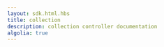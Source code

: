 ```yaml
---
layout: sdk.html.hbs
title: collection
description: collection controller documentation
algolia: true
---
```



